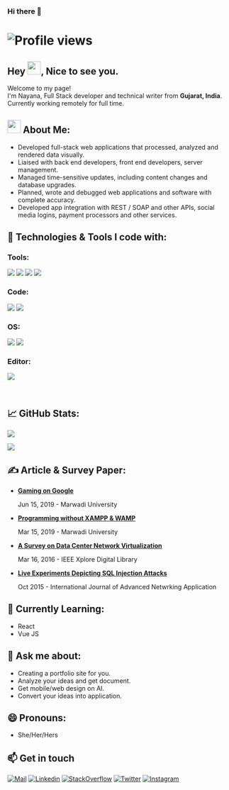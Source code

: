  ### Hi there 👋

# ![Profile views](https://gpvc.arturio.dev/neneplusdev)

## Hey <img src="wave.gif" width="30px">, Nice to see you.

<p>Welcome to my page! </br> I'm Nayana, Full Stack developer and technical writer from <b>Gujarat, India</b>. Currently working remotely for full time. </p>

## <img src="blob-sunglasses.gif" width="30px"> About Me:
<ul>
    <li>Developed full-stack web applications that processed, analyzed and rendered data visually.</li>
    <li>Liaised with back end developers, front end developers, server management.</li>
    <li>Managed time-sensitive updates, including content changes and database upgrades.</li>
    <li>Planned, wrote and debugged web applications and software with complete accuracy.</li>
    <li>Developed app integration with REST / SOAP and other APIs, social media logins, payment processors and other services.</li>
</ul>

## 🔧 Technologies & Tools I code with:

### Tools:
![](https://img.shields.io/badge/Tools-Terraform-informational?style=flat&logo=Terraform&logoColor=white&color=2bbc8a)
![](https://img.shields.io/badge/Tools-Docker-informational?style=flat&logo=Docker&logoColor=white&color=2bbc8a)
![](https://img.shields.io/badge/Tools-Kubernetes-informational?style=flat&logo=Kubernetes&logoColor=white&color=2bbc8a)
![](https://img.shields.io/badge/Tool-Git-informational?style=flat&logo=git&logoColor=white&color=2bbc8a)

### Code:
![](https://img.shields.io/badge/Code-Nodejs-informational?style=flat&logo=Node.js&logoColor=white&color=2bbc8a)
![](https://img.shields.io/badge/Code-JavaScript-informational?style=flat&logo=javascript&logoColor=white&color=2bbc8a)

### OS:
![](https://img.shields.io/badge/OS-Linux-informational?style=flat&logo=linux&logoColor=white&color=2bbc8a)
![](https://img.shields.io/badge/OS-Windows-informational?style=flat&logo=Windows&logoColor=white&color=2bbc8a)

### Editor:
![](https://img.shields.io/badge/Editor-Visual_Studio_Code-informational?style=flat&logo=visual-studio&logoColor=white&color=2bbc8a)

<br>

## &#x1f4c8; GitHub Stats:
<a><img align="center" src="https://github-readme-stats.vercel.app/api?username=thiagowingerter&hide=issues,contribs&show_icons=true&count_private=true&theme=vue-dark&hide_border=true" /></a>

<a><img align="center" src="https://github-readme-stats.vercel.app/api/top-langs/?username=thiagowingerter&theme=vue-dark&hide_border=true&langs_count=10&layout=compact" /></a>
<br>

## &#x270d; Article & Survey Paper:
<ul>
    <li><a href="http://techiesgazette.marwadiuniversity.ac.in/?p=1082"><b> Gaming on Google</b><br></a><p>Jun 15, 2019 - Marwadi University</p></li>
    <li><a href="http://techiesgazette.marwadiuniversity.ac.in/?p=380"><b> Programming without XAMPP & WAMP</b></a><br><p>Mar 15, 2019 - Marwadi University</p></li>
    <li><a href="https://ieeexplore.ieee.org/document/7724909?section=abstract"><b> A Survey on Data Center Network Virtualization</b><br></a><p>Mar 16, 2016  - IEEE Xplore Digital Library</p></li>
    <li><a href="http://ijana.in/Special%20Issue/17.pdf"><b> Live Experiments Depicting SQL Injection Attacks</b></a><br><p>Oct 2015 - International Journal of Advanced Netwrking Application</p></li>
</ul>

## 🌱 Currently Learning: 
<ul>
    <li>React</li>
    <li>Vue JS</li>
</ul>

## 💬 Ask me about: 
<ul>
    <li>Creating a portfolio site for you.</li>
    <li>Analyze your ideas and get document.</li>
    <li>Get mobile/web design on AI.</li>
    <li>Convert your ideas into application.</li>
</ul>

## 😄 Pronouns: 
<ul>
    <li>She/Her/Hers</li>
</ul>

## 📫 Get in touch
[![Mail](https://img.shields.io/badge/-Say%20Hello!-black?style=for-the-badge&logo=gmail)](mailto:neneplusdev@gmail.com) 
[![Linkedin](https://img.shields.io/badge/-Nayana%20Meruliya-black?style=for-the-badge&logo=Linkedin)](https://www.linkedin.com/in/neneplusdev/) 
[![StackOverflow](https://img.shields.io/badge/-Nayana%20Meruliya-black?style=for-the-badge&logo=stackoverflow)](https://stackoverflow.com/users/10001543/nene-p) 
[![Twitter](https://img.shields.io/badge/-Nayana%20Meruliya-black?style=for-the-badge&logo=twitter)](https://twitter.com/neneplusdev) 
[![Instagram](https://img.shields.io/badge/-Nayana%20Meruliya-black?style=for-the-badge&logo=instagram)](https://www.instagram.com/neneplusdev/)

<!--
**thiagowingerter/thiagowingerter** is a ✨ _special_ ✨ repository because its `README.md` (this file) appears on your GitHub profile.

Here are some ideas to get you started:

- 🔭 I’m currently working on ...
- 🌱 I’m currently learning ...
- 👯 I’m looking to collaborate on ...
- 🤔 I’m looking for help with ...
- 💬 Ask me about ...
- 📫 How to reach me: ...
- 😄 Pronouns: ...
- ⚡ Fun fact: ...
-->
